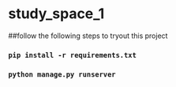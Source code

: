 # study_space_1

##follow the following steps to tryout this project

### `pip install -r requirements.txt`

### `python manage.py runserver`

